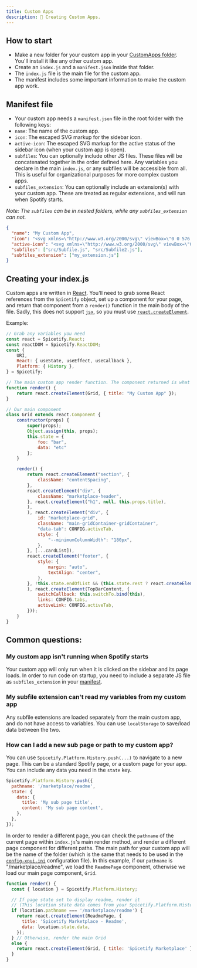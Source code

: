 ```yaml
---
title: Custom Apps
description: 🔧 Creating Custom Apps.
---
```


## How to start

- Make a new folder for your custom app in your [CustomApps folder](/docs/advanced-usage/custom-apps). You'll install it like any other custom app.
- Create an `index.js` and a `manifest.json` inside that folder.
- The `index.js` file is the main file for the custom app.
- The manifest includes some important information to make the custom app work.

## Manifest file

- Your custom app needs a `manifest.json` file in the root folder with the following keys:
- `name`: The name of the custom app.
- `icon`: The escaped SVG markup for the sidebar icon.
- `active-icon`: The escaped SVG markup for the active status of the sidebar icon (when your custom app is open).
- `subfiles`: You can optionally include other JS files. These files will be concatenated together in the order defined here. Any variables you declare in the main `index.js`, or any subfiles will be accessible from all. This is useful for organizational purposes for more complex custom apps.
- `subfiles_extension`: You can optionally include an extension(s) with your custom app. These are treated as regular extensions, and will run when Spotify starts.

_Note: The `subfiles` can be in nested folders, while any `subfiles_extension` can not._

```json
{
  "name": "My Custom App",
  "icon": "<svg xmlns=\"http://www.w3.org/2000/svg\" viewBox=\"0 0 576 512\"><path fill=\"currentColor\" d=\"M504.717 320H211.572l6.545 32h268.418c15.401 0 26.816 14.301 23.403 29.319l-5.517 24.276C523.112 414.668 536 433.828 536 456c0 31.202-25.519 56.444-56.824 55.994-29.823-.429-54.35-24.631-55.155-54.447-.44-16.287 6.085-31.049 16.803-41.548H231.176C241.553 426.165 248 440.326 248 456c0 31.813-26.528 57.431-58.67 55.938-28.54-1.325-51.751-24.385-53.251-52.917-1.158-22.034 10.436-41.455 28.051-51.586L93.883 64H24C10.745 64 0 53.255 0 40V24C0 10.745 10.745 0 24 0h102.529c11.401 0 21.228 8.021 23.513 19.19L159.208 64H551.99c15.401 0 26.816 14.301 23.403 29.319l-47.273 208C525.637 312.246 515.923 320 504.717 320zM403.029 192H360v-60c0-6.627-5.373-12-12-12h-24c-6.627 0-12 5.373-12 12v60h-43.029c-10.691 0-16.045 12.926-8.485 20.485l67.029 67.029c4.686 4.686 12.284 4.686 16.971 0l67.029-67.029c7.559-7.559 2.205-20.485-8.486-20.485z\"></path></svg>",
  "active-icon": "<svg xmlns=\"http://www.w3.org/2000/svg\" viewBox=\"0 0 576 512\"><path fill=\"currentColor\" d=\"M504.717 320H211.572l6.545 32h268.418c15.401 0 26.816 14.301 23.403 29.319l-5.517 24.276C523.112 414.668 536 433.828 536 456c0 31.202-25.519 56.444-56.824 55.994-29.823-.429-54.35-24.631-55.155-54.447-.44-16.287 6.085-31.049 16.803-41.548H231.176C241.553 426.165 248 440.326 248 456c0 31.813-26.528 57.431-58.67 55.938-28.54-1.325-51.751-24.385-53.251-52.917-1.158-22.034 10.436-41.455 28.051-51.586L93.883 64H24C10.745 64 0 53.255 0 40V24C0 10.745 10.745 0 24 0h102.529c11.401 0 21.228 8.021 23.513 19.19L159.208 64H551.99c15.401 0 26.816 14.301 23.403 29.319l-47.273 208C525.637 312.246 515.923 320 504.717 320zM403.029 192H360v-60c0-6.627-5.373-12-12-12h-24c-6.627 0-12 5.373-12 12v60h-43.029c-10.691 0-16.045 12.926-8.485 20.485l67.029 67.029c4.686 4.686 12.284 4.686 16.971 0l67.029-67.029c7.559-7.559 2.205-20.485-8.486-20.485z\"></path></svg>",
  "subfiles": ["src/Subfile.js", "src/Subfile2.js"],
  "subfiles_extension": ["my_extension.js"]
}
```

## Creating your index.js

Custom apps are written in [React](https://reactjs.org). You'll need to grab some React references from the `Spicetify` object, set up a component for your page, and return that component from a `render()` function in the main body of the file. Sadly, this does not support [`jsx`](https://reactjs.org/docs/introducing-jsx.html), so you must use [`react.createElement`](https://reactjs.org/docs/react-api.html#createelement).

Example:

```js
// Grab any variables you need
const react = Spicetify.React;
const reactDOM = Spicetify.ReactDOM;
const {
    URI,
    React: { useState, useEffect, useCallback },
    Platform: { History },
} = Spicetify;

// The main custom app render function. The component returned is what is rendered in Spotify.
function render() {
    return react.createElement(Grid, { title: "My Custom App" });
}

// Our main component
class Grid extends react.Component {
    constructor(props) {
        super(props);
        Object.assign(this, props);
        this.state = {
            foo: "bar",
            data: "etc"
        };
    }

    render() {
        return react.createElement("section", {
            className: "contentSpacing",
        },
        react.createElement("div", {
            className: "marketplace-header",
        }, react.createElement("h1", null, this.props.title),
        ),
        ), react.createElement("div", {
            id: "marketplace-grid",
            className: "main-gridContainer-gridContainer",
            "data-tab": CONFIG.activeTab,
            style: {
                "--minimumColumnWidth": "180px",
            },
        }, [...cardList]),
        react.createElement("footer", {
            style: {
                margin: "auto",
                textAlign: "center",
            },
        }, !this.state.endOfList && (this.state.rest ? react.createElement(LoadMoreIcon, { onClick: this.loadMore.bind(this) }) : react.createElement(LoadingIcon)),
        ), react.createElement(TopBarContent, {
            switchCallback: this.switchTo.bind(this),
            links: CONFIG.tabs,
            activeLink: CONFIG.activeTab,
        }));
    }
}
```

## Common questions:

### My custom app isn't running when Spotify starts

Your custom app will only run when it is clicked on the sidebar and its page loads. In order to run code on startup, you need to include a separate JS file as `subfiles_extension` in your [manifest](#manifest-file).

### My subfile extension can't read my variables from my custom app

Any subfile extensions are loaded separately from the main custom app, and do not have access to variables. You can use `localStorage` to save/load data between the two.

### How can I add a new sub page or path to my custom app?

You can use `Spicetify.Platform.History.push(...)` to navigate to a new page. This can be a standard Spotify page, or a custom page for your app. You can include any data you need in the `state` key.

```js
Spicetify.Platform.History.push({
  pathname: '/marketplace/readme',
  state: {
    data: {
      title: 'My sub page title',
      content: 'My sub page content',
    },
  },
});
```

In order to render a different page, you can check the `pathname` of the current page within `index.js`'s main render method, and render a different page component for different paths. The main path for your custom app will be the name of the folder (which is the same that needs to be used in the [`config-xpui.ini`](/docs/development/themes) configuration file).
In this example, if our `pathname` is "/marketplace/readme", we load the `ReadmePage` component, otherwise we load our main page component, `Grid`.

```js
function render() {
  const { location } = Spicetify.Platform.History;

  // If page state set to display readme, render it
  // (This location state data comes from your Spicetify.Platform.History.push() call
  if (location.pathname === '/marketplace/readme') {
    return react.createElement(ReadmePage, {
      title: 'Spicetify Marketplace - Readme',
      data: location.state.data,
    });
  } // Otherwise, render the main Grid
  else {
    return react.createElement(Grid, { title: 'Spicetify Marketplace' });
  }
}
```
